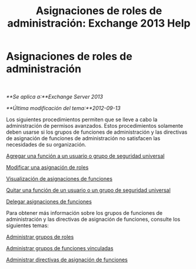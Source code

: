 ﻿---
title: 'Asignaciones de roles de administración: Exchange 2013 Help'
TOCTitle: Asignaciones de roles de administración
ms:assetid: 1d174faa-cea9-4267-a7b4-462041cf009b
ms:mtpsurl: https://technet.microsoft.com/es-es/library/Dd638091(v=EXCHG.150)
ms:contentKeyID: 49895503
ms.date: 05/22/2018
mtps_version: v=EXCHG.150
ms.translationtype: MT
---

# Asignaciones de roles de administración

 

_**Se aplica a:**Exchange Server 2013_

_**Última modificación del tema:**2012-09-13_

Los siguientes procedimientos permiten que se lleve a cabo la administración de permisos avanzados. Estos procedimientos solamente deben usarse si los grupos de funciones de administración y las directivas de asignación de funciones de administración no satisfacen las necesidades de su organización.

[Agregar una función a un usuario o grupo de seguridad universal](add-a-role-to-a-user-or-usg-exchange-2013-help.md)

[Modificar una asignación de roles](change-a-role-assignment-exchange-2013-help.md)

[Visualización de asignaciones de funciones](view-role-assignments-exchange-2013-help.md)

[Quitar una función de un usuario o un grupo de seguridad universal](remove-a-role-from-a-user-or-usg-exchange-2013-help.md)

[Delegar asignaciones de funciones](delegate-role-assignments-exchange-2013-help.md)

Para obtener más información sobre los grupos de funciones de administración y las directivas de asignación de funciones, consulte los siguientes temas:

[Administrar grupos de roles](manage-role-groups-exchange-2013-help.md)

[Administrar grupos de funciones vinculadas](manage-linked-role-groups-exchange-2013-help.md)

[Administrar directivas de asignación de funciones](manage-role-assignment-policies-exchange-2013-help.md)

